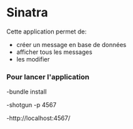 <h1>Sinatra</h1>
<p>Cette application permet de:</p>
<ul>
	<li>créer un message en base de données</li>
	<li>afficher tous les messages</li>
	<li>les modifier</li>
</ul>
<h3>Pour lancer l'application</h3>
<p>-bundle install</p>
<p>-shotgun -p 4567</p>
<p>-http://localhost:4567/</p>